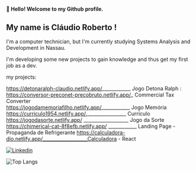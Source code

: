 #### 👋 Hello! Welcome to my Github profile.
## My name is Cláudio Roberto !

I'm a computer technician, but I'm currently studying Systems Analysis and Development in Nassau.

I'm developing some new projects to gain knowledge and thus get my first job as a dev.

my projects: <br>

https://detonaralph-claudio.netlify.app/____________ Jogo Detona Ralph : <Br>
https://conversor-preconet-precobruto.netlify.app/_ Commercial Tax Converter <br>
https://jogodamemoriafilho.netlify.app/____________ Jogo Memória <br>
https://curriculo1954.netlify.app/_________________ Currículo <br>
https://jogodasorte.netlify.app/ ___________________ Jogo da Sorte <br>
https://chimerical-cat-8f8efb.netlify.app/ ____________ Landing Page - Propaganda de Refrigerante
https://calculadora-dio.netlify.app/___________________Calculadora - React


[![Linkedin](https://img.shields.io/badge/LinkedIn-0077B5?style=for-the-badge&logo=linkedin&logoColor=white)](https://www.linkedin.com/in/cl%C3%A1udio-roberto-08486b186/)
         
   ![Top Langs](https://github-readme-stats.vercel.app/api/top-langs/?username=Klaudio0707&show_progress=true)       

<!--

-->
